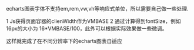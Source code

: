 echarts图表字体不支持em,rem,vw,vh等响应式单位，所以需要自己做一些处理.

1 Js获得页面容器的clienWidth作为VMBASE
2 通过计算得到fontSize，例如16px的大小为 16*VMBASE/100，此外可以根据实际效果做一些微调。

这样就完成了在不同分辨率下的echarts图表自适应
